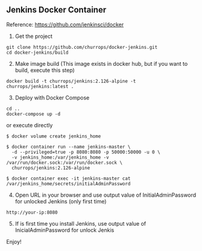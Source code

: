 ## Jenkins Docker Container

Reference: https://github.com/jenkinsci/docker

1. Get the project

```
git clone https://github.com/churrops/docker-jenkins.git
cd docker-jenkins/build
```

2. Make image build 
(This image exists in docker hub, but if you want to build, execute this step)

```
docker build -t churrops/jenkins:2.126-alpine -t churrops/jenkins:latest .
```

3. Deploy with Docker Compose

```
cd ..
docker-compose up -d
```

or execute directly

```
$ docker volume create jenkins_home

$ docker container run --name jenkins-master \
  -d --privileged=true -p 8080:8080 -p 50000:50000 -u 0 \
  -v jenkins_home:/var/jenkins_home -v /var/run/docker.sock:/var/run/docker.sock \
  churrops/jenkins:2.126-alpine

$ docker container exec -it jenkins-master cat /var/jenkins_home/secrets/initialAdminPassword
```

4. Open URL in your browser and use output value of InitialAdminPassword for unlocked Jenkins (only first time)

```
http://your-ip:8080
```

5. If is first time you install Jenkins, use output value of InicialAdminPassword for unlock Jenkis

Enjoy!
